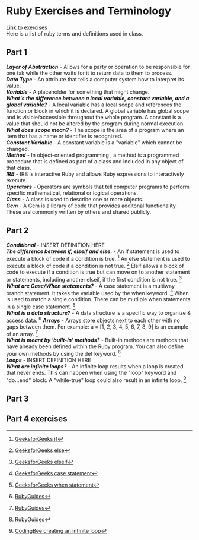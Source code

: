 # Ruby Exercises and Terminology 
[Link to exercises](https://github.com/cruzgerman216/CodeLabs-Ruby-on-Rails-Exercises) <br>
Here is a list of ruby terms and definitions used in class.

## Part 1 
<em>**Layer of Abstraction**</em> - Allows for a party or operation to be responsible for one tak while the other waits for it to return data to them to process. <br>
<em>**Data Type**</em> - An attribute that tells a computer system how to interpret its value. <br>
<em>**Variable**</em> - A placeholder for something that might change. <br>
<em>**What's the difference between a local variable, constant variable, and a global variable?**</em> - A local variable has a local scope and references the function or block in which it is declared. A global variable has global scope and is visible/accessible throughout the whole program. A constant is a value that should not be altered by the program during normal execution. <br>
<em>**What does scope mean?**</em> - The scope is the area of a program where an item that has a name or identifier is recognized. <br>
<em>**Constant Variable**</em> - A constant variable is a "variable" which cannot be changed.  <br>
<em>**Method**</em> - In object-oriented programming , a method is a programmed procedure that is defined as part of a class and included in any object of that class. <br>
<em>**IRB**</em> - IRB is interactive Ruby and allows Ruby expressions to interactively execute. <br>
<em>**Operators**</em> - Operators are symbols that tell computer programs to perform specific mathematical, relational or logical operations. <br>
<em>**Class**</em> - A class is used to describe one or more objects. <br>
<em>**Gem**</em> - A Gem is a library of code that provides additonal functionality. These are commonly written by others and shared publicly. <br>

## Part 2

<em>**Conditional**</em> - INSERT DEFINITION HERE <br>
<em>**The difference between if, elseif and else.**</em> - An if statement is used to execute a block of code if a condition is true. [^1] An else statement is used to execute a block of code if a condition is not true. [^2] Elsif allows a block of code to execute if a condition is true but can move on to another statement or statements, including another elseif, if the first condition is not true. [^3] <br>
<em>**What are Case/When statements?** </em> - A case statement is a multiway branch statement. It takes the variable used by the when keyword. [^4] When is used to match a single condition. There can be mutliple when statements in a single case statement. [^5]<br>
<em>**What is a data structure?** </em> - A data structure is a specific way to organize & access data. [^6] <rb>
<em>**Arrays**</em> - Arrays store objects next to each other with no gaps between them. For example: a = [1, 2, 3, 4, 5, 6, 7, 8, 9] is an example of an array. [^7] <br>
<em>**What is meant by 'built-in' methods?**</em> - Built-in methods are methods that have already been defined within the Ruby program. You can also define your own methods by using the def keyword. [^8] <br>
<em>**Loops**</em> - INSERT DEFINITION HERE <br>
<em>**What are infinite loops?**</em> - An infinite loop results when a loop is created that never ends. This can happen when using the "loop" keyword and "do...end" block. A "while-true" loop could also result in an infinite loop. [^9] <br>

[^1]: [GeeksforGeeks if](https://www.geeksforgeeks.org/ruby-decision-making-if-if-else-if-else-if-ternary-set-1/#if)

[^2]: [GeeksforGeeks else](https://www.geeksforgeeks.org/ruby-decision-making-if-if-else-if-else-if-ternary-set-1/#ifelse)

[^3]: [GeeksforGeeks elseif](https://www.geeksforgeeks.org/ruby-decision-making-if-if-else-if-else-if-ternary-set-1/#ifelseifladder)

[^4]: [GeeksforGeeks case statement](https://www.geeksforgeeks.org/ruby-case-statement/)

[^5]: [GeeksforGeeks when statement](https://www.geeksforgeeks.org/ruby-case-statement/) 

[^6]: [RubyGuides](https://www.rubyguides.com/2019/04/ruby-data-structures/)

[^7]: [RubyGuides](https://www.rubyguides.com/2019/04/ruby-data-structures/)

[^8]: [RubyGuides](https://www.rubyguides.com/2019/06/ruby-method-definition/)

[^9]: [CodingBee creating an infinite loop](https://codingbee.net/ruby/ruby-creating-an-infinite-loop)

## Part 3

## Part 4 exercises
